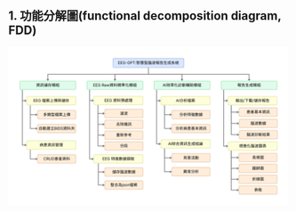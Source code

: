## 1. 功能分解圖(functional decomposition diagram, FDD)
<img src="系統分析與設計 FDD.png" alt="photo" width="1000">
